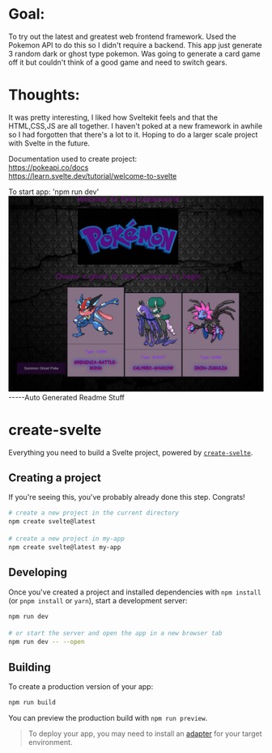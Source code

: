# Goal: 
To try out the latest and greatest web frontend framework. Used the Pokemon API to do this so I didn't require a backend. This app just generate 3 random dark or ghost type pokemon. Was going to generate a card game off it but couldn't think of a good game and need to switch gears.

# Thoughts:
It was pretty interesting, I liked how Sveltekit feels and that the HTML,CSS,JS are all together. I haven't poked at a new framework in awhile so I had forgotten that there's a lot to it. Hoping to do a larger scale project with Svelte in the future.

Documentation used to create project:<br>
https://pokeapi.co/docs <br>
https://learn.svelte.dev/tutorial/welcome-to-svelte<br>

To start app: 'npm run dev'
![Pokemon Page](https://github.com/Akerleyhub/Poke-Sveltekit/blob/master/src/lib/images/Screenshot.png)
-----Auto Generated Readme Stuff
# create-svelte
Everything you need to build a Svelte project, powered by [`create-svelte`](https://github.com/sveltejs/kit/tree/master/packages/create-svelte).

## Creating a project

If you're seeing this, you've probably already done this step. Congrats!

```bash
# create a new project in the current directory
npm create svelte@latest

# create a new project in my-app
npm create svelte@latest my-app
```

## Developing

Once you've created a project and installed dependencies with `npm install` (or `pnpm install` or `yarn`), start a development server:

```bash
npm run dev

# or start the server and open the app in a new browser tab
npm run dev -- --open
```

## Building

To create a production version of your app:

```bash
npm run build
```

You can preview the production build with `npm run preview`.

> To deploy your app, you may need to install an [adapter](https://kit.svelte.dev/docs/adapters) for your target environment.
